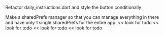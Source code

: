 Refactor daily_instructions.dart and style the button conditionally

Make a sharedPrefs manager so that you can manage everything in there and have only 1 single sharedPrefs for the entire app. << look for todo << look for todo << look for todo << look for todo
